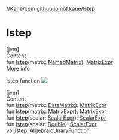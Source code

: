 //[Kane](../index.md)/[com.github.jomof.kane](index.md)/[lstep](lstep.md)



# lstep  
[jvm]  
Content  
fun [lstep](lstep.md)(matrix: [NamedMatrix](../com.github.jomof.kane.impl/-named-matrix/index.md)): [MatrixExpr](-matrix-expr/index.md)  
More info  


lstep function ![](https://jomof.github.io/kane/figures/lstep-profile.svg)

  


[jvm]  
Content  
fun [lstep](lstep.md)(matrix: [DataMatrix](../com.github.jomof.kane.impl/-data-matrix/index.md)): [MatrixExpr](-matrix-expr/index.md)  
fun [lstep](lstep.md)(matrix: [MatrixExpr](-matrix-expr/index.md)): [MatrixExpr](-matrix-expr/index.md)  
fun [lstep](lstep.md)(scalar: [ScalarExpr](-scalar-expr/index.md)): [ScalarExpr](-scalar-expr/index.md)  
fun [lstep](lstep.md)(scalar: [Double](https://kotlinlang.org/api/latest/jvm/stdlib/kotlin/-double/index.html)): [ScalarExpr](-scalar-expr/index.md)  
val [lstep](lstep.md): [AlgebraicUnaryFunction](../com.github.jomof.kane.impl.functions/-algebraic-unary-function/index.md)  



